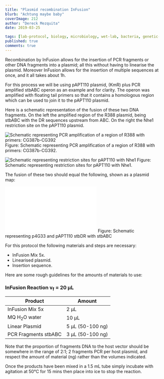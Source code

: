 ```yaml
---
title: "Plasmid recombination InFusion"
blurb: "Achtung maybe baby"
coverImage: 212
author: "Dereck Mezquita"
date: 2019-03-25

tags: [lab-protocol, biology, microbiology, wet-lab, bacteria, genetic-engineering]
published: true
comments: true
---
```


Recombination by InFusion allows for the insertion of PCR fragments or other DNA fragments into a plasmid; all this without having to linearise the plasmid. Moreover InFusion allows for the insertion of multiple sequences at once, and it all takes about 1h.

For this process we will be using pAPT110 plasmid, (KmR) plus PCR amplified stbABC operon as an example and for clarity. The operon was amplified with floating tail primers so that it contains a homologous region which can be used to join it to the pAPT110 plasmid.

Here is a schematic representation of the fusion of these two DNA fragments. On the left the amplified region of the R388 plasmid, being stbABC with the DR sequences upstream from ABC. On the right the Nhe1 restriction site on the pAPT110 plasmid.

![Schematic representing PCR amplification of a region of R388 with primers: CG387b-CG392](/references/biology-wetlab_polymerase-chain-reaction-pcr/20181023_schematic_PCR_1_amplifiedRegion_CG387b-CG392.png)
Figure: Schematic representing PCR amplification of a region of R388 with primers: CG387b-CG392.

![Schematic representing restriction sites for pAPT110 with Nhe1](/references/biology-wetlab_plasmid-recombination-in-fusion/20181110_PAPT110_Nhe1RestrictionSite.png)
Figure: Schematic representing restriction sites for pAPT110 with Nhe1.

The fusion of these two should equal the following, shown as a plasmid map:

![Schematic representing p4G33 and pAPT110 stbDR with stbABC](/references/biology-wetlab_plasmid-recombination-in-fusion/20181024_p4G33_pAPT110stbDRstbABC.pdf)
Figure: Schematic representing p4G33 and pAPT110 stbDR with stbABC

For this protocol the following materials and steps are necessary:

- InFusion Mix 5x.
- Linearised plasmid.
- Insertion sequence.

Here are some rough guidelines for the amounts of materials to use:

### InFusion Reaction v<sub>f</sub> = 20 μL

| Product               | Amount         |
|-----------------------|----------------|
| InFusion Mix 5x       | 2 μL          |
| MQ H<sub>2</sub>O water | 10 μL         |
| Linear Plasmid        | 5 μL (50-100 ng) |
| PCR Fragments stbABC  | 3 μL (50-100 ng) |

Note that the proportion of fragments DNA to the host vector should be somewhere in the range of 2:1; 2 fragments PCR per host plasmid, and respect the amount of material (ng) rather than the volumes indicated.

Once the products have been mixed in a 1.5 mL tube simply incubate with agitation at 50&deg;C for 15 mins then place into ice to stop the reaction.
